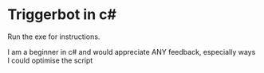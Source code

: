 # Triggerbot in c#
Run the exe for instructions.

I am a beginner in c# and would appreciate ANY feedback, especially ways I could optimise the script
